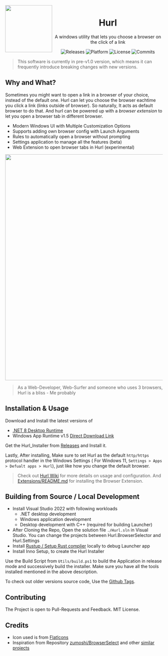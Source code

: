 <img width="150" align="left" src="Source/Hurl.BrowserSelector/Assets/internet.ico">

<h1 align="center">Hurl</h1>

<p align="center">A windows utility that lets you choose a browser on the click of a link</p>

<p align="center">
  <a style="text-decoration:none" href="https://github.com/U-C-S/Hurl/releases">
    <img src="https://img.shields.io/github/v/release/u-c-s/hurl?color=red&label=latest%20version&style=flat-square" alt="Releases" />
  </a>
  <a style="text-decoration:none">
    <img src="https://img.shields.io/badge/platform-Windows%2010%20%26%2011-blue.svg?style=flat-square" alt="Platform" />
  </a>
  <a style="text-decoration:none">
    <img src="https://img.shields.io/github/license/u-c-s/hurl?style=flat-square" alt="License" />
  </a>
  <a style="text-decoration:none" href="https://github.com/U-C-S/Hurl/commits">
    <img src="https://img.shields.io/github/last-commit/u-c-s/hurl?color=orange&style=flat-square" alt="Commits" />
  </a>
</p>

> This software is currently in pre-v1.0 version, which means it can frequently introduce breaking changes with new versions.

## Why and What?

Sometimes you might want to open a link in a browser of your choice, instead of the default one. Hurl can let you choose the browser eachtime you click a link (links outside of browser). So naturally, It acts as default browser to do that. And hurl can be powered up with a _browser extension_ to let you open a browser tab in different browser.

- Modern Windows UI with Multiple Customization Options
- Supports adding own browser config with Launch Arguments
- Rules to automatically open a browser without prompting
- Settings application to manage all the features (beta)
- Web Extension to open browser tabs in Hurl (experimental)

<p align="center">
  <img width="720" src="https://github.com/user-attachments/assets/dc4cc718-abf8-4032-9ef9-df832a1d059b" />
  <!--<img width="720" src="" />-->
  <!--https://github.com/user-attachments/assets/7b3418fb-38e1-4259-85c6-11603c6eec7d-->
  <!--<img width="720" src="https://user-images.githubusercontent.com/50218121/230982396-152a2342-f02a-47c0-9349-3d1a4920554f.png" />-->
  <!--<img width="720" src="https://user-images.githubusercontent.com/50218121/198988257-7f89288c-7fd4-4bf3-8d7f-b5501d81ac61.png" />-->
  <!--<img width="640" src="https://user-images.githubusercontent.com/50218121/158625754-78026dbe-cd99-4078-8407-313b9c548ca1.png" />-->
  <!--<img width="640" src="https://user-images.githubusercontent.com/50218121/157494232-a134a412-9dd7-4706-8be7-6e3800484082.png" />-->
</p>

> As a Web-Developer, Web-Surfer and someone who uses 3 browsers, Hurl is a bliss - Me probably

## Installation & Usage

Download and Install the latest versions of
- [.NET 8 Desktop Runtime](https://dotnet.microsoft.com/download/dotnet/8.0)
- Windows App Runtime v1.5 [Direct Download Link](https://aka.ms/windowsappsdk/1.5/latest/windowsappruntimeinstall-x64.exe)

Get the Hurl_Installer from [Releases](https://github.com/U-C-S/Hurl/releases/latest) and Install it.

Lastly, After installing, Make sure to set Hurl as the default `http/https` protocol handler in the Windows Settings ( For Windows 11, `Settings > Apps > Defualt apps > Hurl`), just like how you change the default browser.

> Check out [Hurl Wiki](https://github.com/U-C-S/Hurl/wiki/) for more details on usage and configuration. And [Extensions/README.md](./Extensions/README.md) for installing the Browser Extension.

## Building from Source / Local Development

- Install Visual Studio 2022 with following workloads
  - .NET desktop development
  - Windows application development
  - Desktop development with C++ (required for building Launcher)
- After Cloning the Repo, Open the solution file `./Hurl.sln` in Visual Studio. You can change the projects between Hurl.BrowserSelector and Hurl.Settings
- Install [Rustup / Setup Rust complier](https://www.rust-lang.org/tools/install) locally to debug Launcher app
- Install Inno Setup, to create the Hurl Installer

Use the Build Script from `Utils/build.ps1` to build the Application in release mode and successively build the installer. Make sure you have all the tools installed mentioned in the above description.

To check out older versions source code, Use the [Github Tags](https://github.com/U-C-S/Hurl/tags).

## Contributing

The Project is open to Pull-Requests and Feedback. MIT License.

## Credits

- Icon used is from [FlatIcons](https://www.flaticon.com/free-icon/internet_4861937)
- Inspiration from Repository [zumoshi/BrowserSelect](https://github.com/zumoshi/BrowserSelect) and other [similar projects](https://github.com/U-C-S/Hurl/issues/5)
